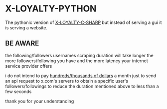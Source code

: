 # X-LOYALTY-PYTHON

The pythonic version of [X-LOYALTY-C-SHARP](https://github.com/CHRISSY-FRANKY/X-LOYALTY-C-SHARP) but instead of serving a gui it is serving a website.

## BE AWARE

the following/followers usernames scraping duration will take longer the more followers/following you have and the more latency your internet service provider offers

i do not intend to pay [hundreds/thousands of dollars](https://developer.x.com/en/portal/products/pro) a month just to send an api request to x.com's servers to obtain a specific user's followers/followings to reduce the duration mentioned above to less than a few seconds

thank you for your understanding
